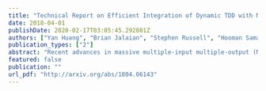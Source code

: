 ```yaml
---
title: "Technical Report on Efficient Integration of Dynamic TDD with Massive MIMO"
date: 2018-04-01
publishDate: 2020-02-17T03:05:45.292801Z
authors: ["Yan Huang", "Brian Jalaian", "Stephen Russell", "Hooman Samani"]
publication_types: ["2"]
abstract: "Recent advances in massive multiple-input multiple-output (MIMO) communication show that equipping base stations (BSs) with large arrays of antenna can significantly improve the performance of cellular networks. Massive MIMO has the potential to mitigate the interference in the network and enhance the average throughput per user. On the other hand, dynamic time division duplexing (TDD), which allows neighboring cells to operate with different uplink (UL) and downlink (DL) sub-frame configurations, is a promising enhancement for the conventional static TDD. Compared with static TDD, dynamic TDD can offer more flexibility to accommodate various UL and DL traffic patterns across different cells, but may result in additional interference among cells transmitting in different directions. Based on the unique characteristics and properties of massive MIMO and dynamic TDD, we propose a marriage of these two techniques, i.e., to have massive MIMO address the limitation of dynamic TDD in macro cell (MC) networks. Specifically, we advocate that the benefits of dynamic TDD can be fully extracted in MC networks equipped with massive MIMO, i.e., the BS-to-BS interference can be effectively removed by increasing the number of BS antennas. We provide detailed analysis using random matrix theory to show that the effect of the BS-to-BS interference on uplink transmissions vanishes as the number of BS antennas per-user grows infinitely large. Last but not least, we validate our analysis by numerical simulations."
featured: false
publication: ""
url_pdf: "http://arxiv.org/abs/1804.06143"
---
```


